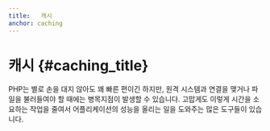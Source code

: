 ```yaml
---
title:   캐시
anchor: caching
---
```


# 캐시 {#caching_title}

PHP는 별로 손을 대지 않아도 꽤 빠른 편이긴 하지만, 원격 시스템과 연결을 맺거나 파일을 불러들여야 할 때에는 병목지점이
발생할 수 있습니다. 고맙게도 이렇게 시간을 소요하는 작업을 줄여서 어플리케이션의 성능을 올리는 일을 도와주는 많은
도구들이 있습니다.
